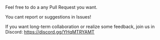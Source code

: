 Feel free to do a any Pull Request you want.

You cant report or suggestions in Issues!

If you want long-term collaboration or realize some feedback, join us in Discord: https://discord.gg/YHqMTRYAMT
